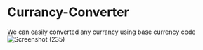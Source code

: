 # Currancy-Converter
We can easily converted any currancy using base currency code 
![Screenshot (235)](https://github.com/Rutujaasabe/Currancy-Converter/assets/97525707/39ba7f3e-7caa-479d-a7aa-347c2eabca78)
